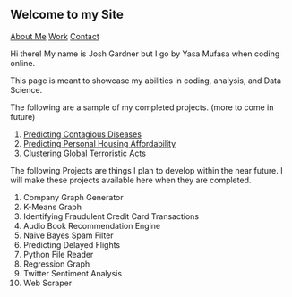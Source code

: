 ## Welcome to my Site

[About Me](https://yasa-mufasa.github.io/Yasa-Mufasa.github.io-About/)
[Work]()
[Contact]()

Hi there! My name is Josh Gardner but I go by Yasa Mufasa when coding online.

This page is meant to showcase my abilities in coding, analysis, and Data Science.

The following are a sample of my completed projects. (more to come in future)

1. [Predicting Contagious Diseases](https://github.com/Yasa-Mufasa/Josh-Gardner.github.io/tree/master/Predicting%20Contagious%20Diseases)
2. [Predicting Personal Housing Affordability](https://github.com/Yasa-Mufasa/Josh-Gardner.github.io/tree/master/Predicting%20Personal%20Housing%20Affordability)
3. [Clustering Global Terroristic Acts](https://github.com/Yasa-Mufasa/Josh-Gardner.github.io/tree/master/Global%20Terrorism)


The following Projects are things I plan to develop within the near future. I will make these projects available here when they are completed.

1. Company Graph Generator
2. K-Means Graph
3. Identifying Fraudulent Credit Card Transactions
4. Audio Book Recommendation Engine
5. Naive Bayes Spam Filter
6. Predicting Delayed Flights
7. Python File Reader
8. Regression Graph
9. Twitter Sentiment Analysis
10. Web Scraper

